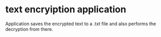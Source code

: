 # text encryiption application
Application saves the encrypted text to a .txt file and also performs the decryption from there.
